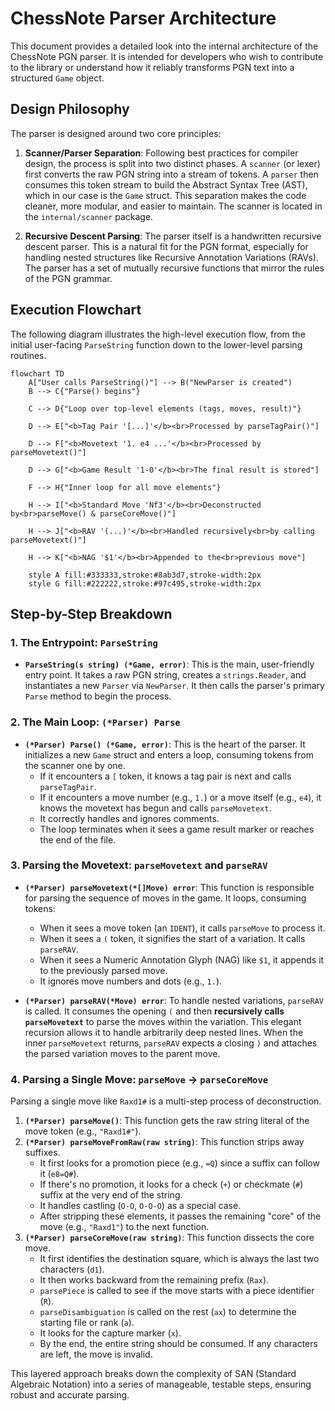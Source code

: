 # ChessNote Parser Architecture

This document provides a detailed look into the internal architecture of the ChessNote PGN parser. It is intended for developers who wish to contribute to the library or understand how it reliably transforms PGN text into a structured `Game` object.

## Design Philosophy

The parser is designed around two core principles:

1.  **Scanner/Parser Separation**: Following best practices for compiler design, the process is split into two distinct phases. A `scanner` (or lexer) first converts the raw PGN string into a stream of tokens. A `parser` then consumes this token stream to build the Abstract Syntax Tree (AST), which in our case is the `Game` struct. This separation makes the code cleaner, more modular, and easier to maintain. The scanner is located in the `internal/scanner` package.

2.  **Recursive Descent Parsing**: The parser itself is a handwritten recursive descent parser. This is a natural fit for the PGN format, especially for handling nested structures like Recursive Annotation Variations (RAVs). The parser has a set of mutually recursive functions that mirror the rules of the PGN grammar.

## Execution Flowchart

The following diagram illustrates the high-level execution flow, from the initial user-facing `ParseString` function down to the lower-level parsing routines.

```mermaid
flowchart TD
    A["User calls ParseString()"] --> B("NewParser is created")
    B --> C{"Parse() begins"}

    C --> D{"Loop over top-level elements (tags, moves, result)"}
    
    D --> E["<b>Tag Pair '[...]'</b><br>Processed by parseTagPair()"]
    
    D --> F["<b>Movetext '1. e4 ...'</b><br>Processed by parseMovetext()"]
    
    D --> G["<b>Game Result '1-0'</b><br>The final result is stored"]

    F --> H{"Inner loop for all move elements"}
    
    H --> I["<b>Standard Move 'Nf3'</b><br>Deconstructed by<br>parseMove() & parseCoreMove()"]
    
    H --> J["<b>RAV '(...)'</b><br>Handled recursively<br>by calling parseMovetext()"]
    
    H --> K["<b>NAG '$1'</b><br>Appended to the<br>previous move"]

    style A fill:#333333,stroke:#8ab3d7,stroke-width:2px
    style G fill:#222222,stroke:#97c495,stroke-width:2px
```

## Step-by-Step Breakdown

### 1. The Entrypoint: `ParseString`

-   **`ParseString(s string) (*Game, error)`**: This is the main, user-friendly entry point. It takes a raw PGN string, creates a `strings.Reader`, and instantiates a new `Parser` via `NewParser`. It then calls the parser's primary `Parse` method to begin the process.

### 2. The Main Loop: `(*Parser) Parse`

-   **`(*Parser) Parse() (*Game, error)`**: This is the heart of the parser. It initializes a new `Game` struct and enters a loop, consuming tokens from the scanner one by one.
    -   If it encounters a `[` token, it knows a tag pair is next and calls `parseTagPair`.
    -   If it encounters a move number (e.g., `1.`) or a move itself (e.g., `e4`), it knows the movetext has begun and calls `parseMovetext`.
    -   It correctly handles and ignores comments.
    -   The loop terminates when it sees a game result marker or reaches the end of the file.

### 3. Parsing the Movetext: `parseMovetext` and `parseRAV`

-   **`(*Parser) parseMovetext(*[]Move) error`**: This function is responsible for parsing the sequence of moves in the game. It loops, consuming tokens:
    -   When it sees a move token (an `IDENT`), it calls `parseMove` to process it.
    -   When it sees a `(` token, it signifies the start of a variation. It calls `parseRAV`.
    -   When it sees a Numeric Annotation Glyph (NAG) like `$1`, it appends it to the previously parsed move.
    -   It ignores move numbers and dots (e.g., `1.`).

-   **`(*Parser) parseRAV(*Move) error`**: To handle nested variations, `parseRAV` is called. It consumes the opening `(` and then **recursively calls `parseMovetext`** to parse the moves within the variation. This elegant recursion allows it to handle arbitrarily deep nested lines. When the inner `parseMovetext` returns, `parseRAV` expects a closing `)` and attaches the parsed variation moves to the parent move.

### 4. Parsing a Single Move: `parseMove` -> `parseCoreMove`

Parsing a single move like `Raxd1#` is a multi-step process of deconstruction.

1.  **`(*Parser) parseMove()`**: This function gets the raw string literal of the move token (e.g., `"Raxd1#"`).
2.  **`(*Parser) parseMoveFromRaw(raw string)`**: This function strips away suffixes.
    -   It first looks for a promotion piece (e.g., `=Q`) since a suffix can follow it (`e8=Q#`).
    -   If there's no promotion, it looks for a check (`+`) or checkmate (`#`) suffix at the very end of the string.
    -   It handles castling (`O-O`, `O-O-O`) as a special case.
    -   After stripping these elements, it passes the remaining "core" of the move (e.g., `"Raxd1"`) to the next function.
3.  **`(*Parser) parseCoreMove(raw string)`**: This function dissects the core move.
    -   It first identifies the destination square, which is always the last two characters (`d1`).
    -   It then works backward from the remaining prefix (`Rax`).
    -   `parsePiece` is called to see if the move starts with a piece identifier (`R`).
    -   `parseDisambiguation` is called on the rest (`ax`) to determine the starting file or rank (`a`).
    -   It looks for the capture marker (`x`).
    -   By the end, the entire string should be consumed. If any characters are left, the move is invalid.

This layered approach breaks down the complexity of SAN (Standard Algebraic Notation) into a series of manageable, testable steps, ensuring robust and accurate parsing. 
